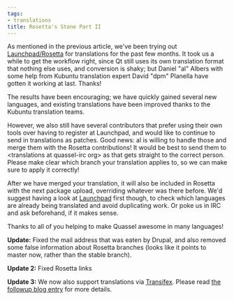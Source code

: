 ```yaml
---
tags:
- translations
title: Rosetta's Stone Part II
---
```

As mentioned in the previous article, we've been trying out <a href="https://translations.launchpad.net/quassel">Launchpad/Rosetta</a> for translations for the past few months. It took us a while to get the workflow right, since Qt still uses its own translation format that nothing else uses, and conversion is shaky; but Daniel "al" Albers with some help from Kubuntu translation expert David "dpm" Planella have gotten it working at last. Thanks!

The results have been encouraging; we have quickly gained several new languages, and existing translations have been improved thanks to the Kubuntu translation teams.

However, we also still have several contributors that prefer using their own tools over having to register at Launchpad, and would like to continue to send in translations as patches. Good news: al is willing to handle those and merge them with the Rosetta contributions! It would be best to send them to &lt;translations at quassel-irc org&gt; as that gets straight to the correct person. Please make clear which branch your translation applies to, so we can make sure to apply it correctly!

After we have merged your translation, it will also be included in Rosetta with the next package upload, overriding whatever was there before. We'd suggest having a look at <a href="https://translations.launchpad.net/quassel">Launchpad</a> first though, to check which languages are already being translated and avoid duplicating work. Or poke us in IRC and ask beforehand, if it makes sense.

Thanks to all of you helping to make Quassel awesome in many languages!

<strong>Update:</strong> Fixed the mail address that was eaten by Drupal, and also removed some false information about Rosetta branches (looks like it points to master now, rather than the stable branch).

<strong>Update 2:</strong> Fixed Rosetta links

<strong>Update 3:</strong> We now also support translations via <a href="https://www.transifex.net/projects/p/quassel/">Transifex</a>. Please read <a href="/node/113">the followup blog entry</a> for more details.
<!--break-->
